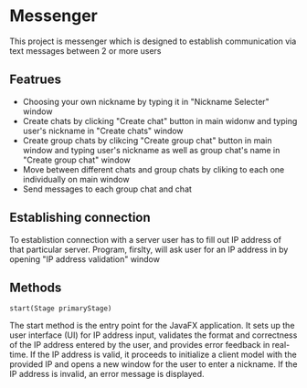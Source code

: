 # Messenger 

This project is messenger which is designed to establish communication via text messages between 2 or more users 

## Featrues 

- Choosing your own nickname by typing it in "Nickname Selecter" window 
- Create chats by clicking "Create chat" button in main widonw and typing user's nickname in "Create chats" window
- Create group chats by clikcing "Create group chat" button in main window and typing user's nickname as well as group chat's name in "Create group chat" window 
- Move between different chats and group chats by cliking to each one individually on main window 
- Send messages to each group chat and chat 

## Establishing connection 
To establistion connection with a server user has to fill out IP address of that particular server.
Program, firslty, will ask user for an IP address in by opening "IP address validation" window 


## Methods 
```
start(Stage primaryStage)
```
The start method is the entry point for the JavaFX application. It sets up the user interface (UI) for IP address input, validates the format and correctness of the IP address entered by the user, and provides error feedback in real-time. If the IP address is valid, it proceeds to initialize a client model with the provided IP and opens a new window for the user to enter a nickname. If the IP address is invalid, an error message is displayed.



